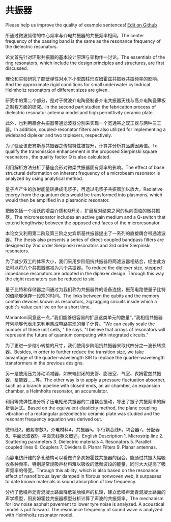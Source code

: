 # 共振器

Please help us improve the quality of example sentences! [Edit on Github](https://github.com/jiyushe/jiyu-example-sentence-source/blob/main/chinese/gongzhenqi.md)

<p><span class="chinese">所通过微波频带的中心频率与介电共振器的共振频率相同。</span><span class="english">The center frequency of the passing band is the same as the resonance frequency of the dielectric resonators.</span></p>

<p><span class="chinese">论文首先针对环形共振器的基本设计原理与架构作一讨论。</span><span class="english">The essentials of the ring resonators, which include the design principles and structures, are first discussed.</span></p>

<p><span class="chinese">理论和实验研究了腔壁弹性对水下小型圆柱形亥姆霍兹共振器共振频率的影响。</span><span class="english">And the approximate rigid conditions for small underwater cylindrical Helmholtz resonators of different sizes are given.</span></p>

<p><span class="chinese">研究中的第二个部分，是对于微波介电陶瓷制备介电共振器天线与高介电陶瓷薄板之制程方面的研究。</span><span class="english">In the second part studied the fabrication process of dielectric resonator antenna model and high permittivity ceramic plate.</span></p>

<p><span class="chinese">此外，也利用耦合共振器带通滤波器分别来实现一个宽通帯之双工器与两种三工器。</span><span class="english">In addition, coupled-resonator filters are also utilized for implementing a wideband diplexer and two triplexers, respectively.</span></p>

<p><span class="chinese">为了验证该史宾斯基共振器之传输特性被提升，计算并分析其品质因素值。</span><span class="english">To qualify the transmission enhancement in the proposed Sierpinski square resonators , the quality factor Q is also calculated.</span></p>

<p><span class="chinese">利用解析方法分析了基座变形对微梁共振器固有频率的影响。</span><span class="english">The effect of base structural deformation on inherent frequency of a microbeam resonator is analyzed by using analytical method.</span></p>

<p><span class="chinese">量子点产生的放射能量转换成电浆子，再透过电浆子共振器加以放大。</span><span class="english">Radiative energy from the quantum dots would be transformed into plasmons, which would then be amplified in a plasmonic resonator.</span></p>

<p><span class="chinese">把微包括一个活跃的增益介质和Q开关，扩展反对结束之间的纵向面临的微共振器。</span><span class="english">The microresonator includes an active gain medium and a Q-switch that extend lengthwise between the opposed end faces of the microresonator.</span></p>

<p><span class="chinese">本论文又利用第二阶及第三阶之史宾斯基共振器提出了一系列的直接耦合带通滤波器。</span><span class="english">The thesis also presents a series of direct-coupled bandpass filters are designed by 2nd order Sierpinski resonators and 3rd order Sierpinski resonators.</span></p>

<p><span class="chinese">为了减少双工的体积大小，我们采用步阶阻抗共振器将两滤波器相结合，经由此方法可以将八个共振器缩减为六个共振器。</span><span class="english">To reduce the diplexer size, stepped impedance resonators are adopted in the diplexer design. Through this way the eight resonators can be reduced to six.</span></p>

<p><span class="chinese">量子比特和存储器之间通过为我们称为共振器件的设备连接，振荡电路使量子比特的值能够保存一段短的时间。</span><span class="english">The links between the qubits and the memory contain devices known as resonators, zigzagging circuits inside which a qubit's value can live on for a short time.</span></p>

<p><span class="chinese">Mariantoni同意这一点，”我们能够很容易的扩展这类单元的数量“，”我相信共振器阵列能够代表未来利用集成电路实现的量子计算。</span><span class="english">"We can easily scale the number of these unit cells, " he says. "I believe that arrays of resonators will represent the future of quantum computing with integrated circuits."</span></p>

<p><span class="chinese">为了更进一步缩小转接的尺寸，我们使用步阶阻抗共振器来取代四分之一波长转换器。</span><span class="english">Besides, in order to further reduce the transition size, we take advantage of the quarter-wavelength SIR to replace the quarter-wavelength transformers in the previous designs.</span></p>

<p><span class="chinese">另一是使用压力脉动消减器，如末端封闭的支管、膨胀室、气室、亥姆霍兹共振器、蓄能器……等。</span><span class="english">The other way is to apply a pressure fluctuation absorber, such as a branch pipeline with closed ends, an air chamber, an expansion chamber, a Helmholts resonator, an accumulator.</span></p>

<p><span class="chinese">利用等效弹性法分析了压电矩形共振器的二维耦合振动，导出了振子共振频率的解析表达式。</span><span class="english">Based on the equivalent elasticity method, the plane coupling vibration of a rectangular piezoelectric ceramic plate was studied and the resonant frequency equation was derived out.</span></p>

<p><span class="chinese">微带线2。散射参数3。介电材料4。共振器5。平行耦合线6。耦合器7。分配器8。平面滤波器9。平面天线英文概述。</span><span class="english">English Description 1. Microstrip line 2. Scattering parameters 3. Dielectric materials 4. Resonators 5. Parallel coupled lines 6. Couplers 7. Dividers 8. Planar Filters 9. Planar antennas.</span></p>

<p><span class="chinese">而静电纺纤维的多孔结构可以看做许多亥姆霍兹共振器的组合，能通过共振大幅吸收各种频率，特别是常规吸声材料难以吸收的低频波段的能量，同时大大提高了吸声频率的带宽。</span><span class="english">Through this ability, which is also based on the resonance effect of nanofibrous layer damped in fibrous nonwoven web, it surpasses to date known materials in sound absorption of low frequency.</span></p>

<p><span class="chinese">分析了低噪声沥青混凝土路面降低轮胎噪声的机理，建立低噪声沥青混凝土路面的声学模型，用亥姆霍兹共振器模型分析计算了声波的共振频率。</span><span class="english">The mechanism for low noise asphalt pavement to lower tyre noise is analyzed. A acoustical model is put forward. The resonance frequency of sound wave is analyzed with Helmholtz resonator model.</span></p>


